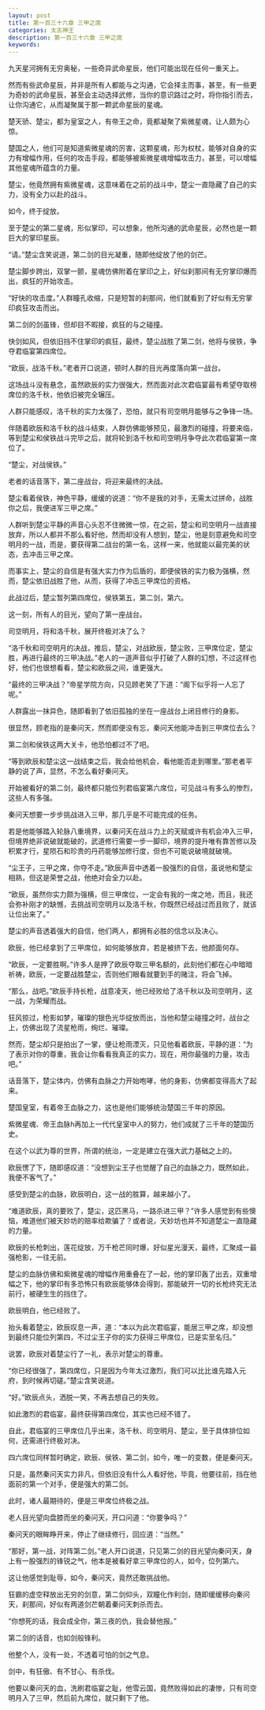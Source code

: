 ```yaml
---
layout: post
title: 第一百三十六章 三甲之席
categories: 太古神王
description: 第一百三十六章 三甲之席
keywords:
---
```


九天星河拥有无穷奥秘，一些奇异武命星辰，他们可能出现在任何一重天上。

然而有些武命星辰，并非是所有人都能与之沟通，它会择主而事，甚至，有一些更为奇妙的武命星辰，甚至会主动选择武修，当你的意识路过之时，将你指引而去，让你沟通它，从而凝聚属于那一颗武命星辰的星魂。

楚天骄、楚尘，都为皇室之人，有帝王之命，竟都凝聚了紫微星魂，让人颇为心惊。

楚国之人，他们可是知道紫微星魂的厉害，这颗星魂，形为权杖，能够对自身的实力有增幅作用，任何的攻击手段，都能够被紫微星魂增幅攻击力，甚至，可以增幅其他星魂所蕴含的力量。

楚尘，他竟然拥有紫微星魂，这意味着在之前的战斗中，楚尘一直隐藏了自己的实力，没有全力以赴的战斗。

如今，终于绽放。

至于楚尘的第二星魂，形似掌印，可以想象，他所沟通的武命星辰，必然也是一颗巨大的掌印星辰。

“请。”楚尘含笑说道，第二剑的目光凝重，随即他绽放了他的剑芒。

楚尘脚步跨出，双掌一颤，星魂仿佛附着在掌印之上，好似刹那间有无穷掌印爆而出，疯狂的开始攻击。

“好快的攻击度。”人群瞳孔收缩，只是短暂的刹那间，他们就看到了好似有无穷掌印疯狂攻击而出。

第二剑的剑虽锋，但却目不暇接，疯狂的与之碰撞。

快剑如风，但依旧挡不住掌印的疯狂，最终，楚尘战胜了第二剑，他将与侯铁，争夺君临宴第四席位。

“欧辰，战洛千秋。”老者开口说道，顿时人群的目光再度落向第一战台。

这场战斗没有悬念，虽然欧辰的实力很强大，然而面对此次君临宴最有希望夺取榜席位的洛千秋，他依旧被完全辗压。

人群只能感叹，洛千秋的实力太强了，恐怕，就只有司空明月能够与之争锋一场。

伴随着欧辰和洛千秋的战斗结束，人群仿佛能够预见，最激烈的碰撞，将要来临，等到楚尘和侯铁战斗完毕之后，就将轮到洛千秋和司空明月争夺此次君临宴第一席位了。

“楚尘，对战侯铁。”

老者的话音落下，第二座战台，将迎来最终的决战。

楚尘看着侯铁，神色平静，缓缓的说道：“你不是我的对手，无需太过拼命，战胜你之后，我便进军三甲之席。”

人群听到楚尘平静的声音心头忍不住微微一惊，在之前，楚尘和司空明月一战直接放弃，所以人都并不那么看好他，然而却没有人想到，楚尘，他是刻意避免和司空明月的一战，而是，要获得第二战台的第一名，这样一来，他就能以最完美的状态，去冲击三甲之席。

而事实上，楚尘的自信是有强大实力作为后盾的，即便侯铁的实力极为强横，然而，楚尘依旧战胜了他，从而，获得了冲击三甲席位的资格。

此战过后，楚尘暂列第四席位，侯铁第五，第二剑，第六。

这一刻，所有人的目光，望向了第一座战台。

司空明月，将和洛千秋，展开终极对决了么？

“洛千秋和司空明月的决战，推后，楚尘，对战欧辰，楚尘败，三甲席位定，楚尘胜，再进行最终的三甲决战。”老人的一道声音似乎打破了人群的幻想，不过这样也好，他们也很想看看，楚尘和欧辰之间，谁更强大。

“最终的三甲决战？”帝星学院方向，只见顾老笑了下道：“阁下似乎将一人忘了呢。”

人群露出一抹异色，随即看到了依旧孤独的坐在一座战台上闭目修行的身影。

很显然，顾老指的是秦问天，然而即便没有忘，秦问天他能冲击到三甲席位去么？

第二剑和侯铁这两大关卡，他恐怕都过不了吧。

“等到欧辰和楚尘这一战结束之后，我会给他机会，看他能否走到哪里。”那老者平静的说了声，显然，不怎么看好秦问天。

开始被看好的第二剑，最终都只能位列君临宴第六席位，可见战斗有多么的惨烈，这些人有多强。

秦问天想要一步步挑战进入三甲，那几乎是不可能完成的任务。

若是他能够踏入轮脉八重境界，以秦问天在战斗力上的天赋或许有机会冲入三甲，但境界绝非说破就能破的，武道修行需要一步一脚印，境界的提升唯有靠苦修以及积累才行，星陨石和珍贵的丹药能够加修行度，但也不可能说破境就破境。

“尘王子，三甲之席，你夺不走。”欧辰声音中透着一股强烈的自信，虽说他和楚尘相熟，但这是荣誉之战，他绝对会全力以赴。

“欧辰，虽然你实力颇为强横，但三甲席位，一定会有我的一席之地，而且，我还会弥补刚才的缺憾，去挑战司空明月以及洛千秋，你既然已经战过而且败了，就该让位出来了。”

楚尘的声音透着强大的自信，他们两人，都拥有必胜的信念以及决心。

欧辰，他已经拿到了三甲席位，如何能够放弃，若是被挤下去，他颜面何存。

“欧辰，一定要胜啊。”许多人是押了欧辰夺取三甲名额的，此刻他们都在心中暗暗祈祷，欧辰，一定要战胜楚尘，否则他们眼看就要到手的赌注，将会飞掉。

“那么，战吧。”欧辰手持长枪，战意凌天，他已经败给了洛千秋以及司空明月，这一战，为荣耀而战。

狂风掠过，枪影如梦，璀璨的银色光华绽放而出，当他和楚尘碰撞之时，战台之上，仿佛出现了流星枪雨，绚烂、璀璨。

然而，楚尘却只是拍出了一掌，便让枪雨湮灭，只见他看着欧辰，平静的道：“为了表示对你的尊重，我会让你看看我真正的实力，现在，用你最强的力量，攻击吧。”

话音落下，楚尘体内，仿佛有血脉之力开始咆哮，他的身影，仿佛都变得高大了起来。

楚国皇室，有着帝王血脉之力，这也是他们能够统治楚国三千年的原因。

紫微星魂、帝王血脉h再加上一代代皇室中人的努力，他们成就了三千年的楚国历史。

在这个以武为尊的世界，所谓的统治，一定是建立在强大武力基础之上的。

欧辰愣了下，随即感叹道：“没想到尘王子也觉醒了自己的血脉之力，既然如此，我便不客气了。”

感受到楚尘的血脉，欧辰明白，这一战的胜算，越来越小了。

“难道欧辰，真的要败了，楚尘，这匹黑马，一路杀进三甲？”许多人感觉到有些懊恼，难道他们被天妙坊的赔率给欺骗了？或者说，天妙坊也并不知道楚尘一直隐藏的力量。

欧辰的长枪刺出，莲花绽放，万千枪芒同时爆，好似星光漫天，最终，汇聚成一最强枪影，一往无前。

楚尘的血脉仿佛和紫微星魂的增幅作用重叠在了一起，他的掌印轰了出去，双重增幅之下，他的掌印有多恐怖只有欧辰能够体会得到，那能破开一切的长枪终究无法前行，被硬生生的挡住了。

欧辰明白，他已经败了。

抬头看着楚尘，欧辰叹息一声，道：“本以为此次君临宴，能居三甲之席，却没想到最终只能位列第四，不过尘王子你的实力获得三甲席位，已是实至名归。”

说罢，欧辰对着楚尘行了一礼，表示对楚尘的尊重。

“你已经很强了，第四席位，只是因为今年太过激烈，我们可以比比谁先踏入元府，到时候再切磋。”楚尘含笑说道。

“好。”欧辰点头，洒脱一笑，不再去想自己的失败。

如此激烈的君临宴，最终获得第四席位，其实也已经不错了。

自此，君临宴的三甲席位几乎出来，洛千秋、司空明月、楚尘，至于具体排位如何，还需进行终极对决。

四六席位同样暂时确定，欧辰、侯铁、第二剑，如今，唯一的变数，便是秦问天。

只是，虽然秦问天实力非凡，但依旧没有什么人看好他，毕竟，他要往前，挡在他面前的第一个对手，便是强大的第二剑。

此时，诸人最期待的，便是三甲席位终极之战。

老人目光望向盘膝而坐的秦问天，开口问道：“你要争吗？”

秦问天的眼眸睁开来，停止了继续修行，回应道：“当然。”

“那好，第一战，对阵第二剑。”老人开口说道，只见第二剑的目光望向秦问天，身上有一股强烈的锋锐之气，他本是被看好拿三甲席位的人，如今，位列第六。

这让他感觉到耻辱，如今，秦问天，竟然还敢挑战他。

狂霸的虚空释放出无穷的剑意，第二剑仰头，双瞳化作利剑，随即缓缓移向秦问天，刹那间，好似有两道剑芒朝着秦问天刺杀而去。

“你想死的话，我会成全你，第三夜的仇，我会替他报。”

第二剑的话音，也如剑般锋利。

他整个人，没有一处，不透着可怕的剑之气息。

剑中，有狂傲、有不甘心、有杀伐。

他要以秦问天的血，洗刷君临宴之耻，他雪云国，竟然败得如此的凄惨，只有司空明月入了三甲，然后前九席位，就只剩下了他。
